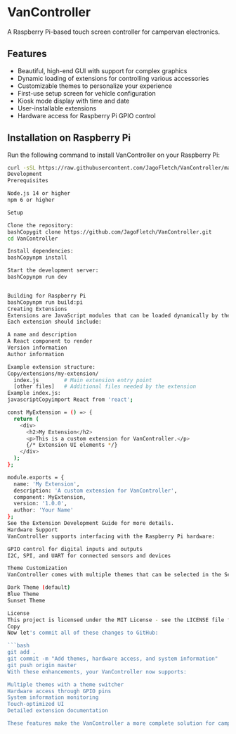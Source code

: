# VanController

A Raspberry Pi-based touch screen controller for campervan electronics.

## Features

- Beautiful, high-end GUI with support for complex graphics
- Dynamic loading of extensions for controlling various accessories
- Customizable themes to personalize your experience
- First-use setup screen for vehicle configuration
- Kiosk mode display with time and date
- User-installable extensions
- Hardware access for Raspberry Pi GPIO control

## Installation on Raspberry Pi

Run the following command to install VanController on your Raspberry Pi:

```bash
curl -sSL https://raw.githubusercontent.com/JagoFletch/VanController/main/scripts/install.sh | sudo bash
Development
Prerequisites

Node.js 14 or higher
npm 6 or higher

Setup

Clone the repository:
bashCopygit clone https://github.com/JagoFletch/VanController.git
cd VanController

Install dependencies:
bashCopynpm install

Start the development server:
bashCopynpm run dev


Building for Raspberry Pi
bashCopynpm run build:pi
Creating Extensions
Extensions are JavaScript modules that can be loaded dynamically by the VanController.
Each extension should include:

A name and description
A React component to render
Version information
Author information

Example extension structure:
Copy/extensions/my-extension/
  index.js        # Main extension entry point
  [other files]   # Additional files needed by the extension
Example index.js:
javascriptCopyimport React from 'react';

const MyExtension = () => {
  return (
    <div>
      <h2>My Extension</h2>
      <p>This is a custom extension for VanController.</p>
      {/* Extension UI elements */}
    </div>
  );
};

module.exports = {
  name: 'My Extension',
  description: 'A custom extension for VanController',
  component: MyExtension,
  version: '1.0.0',
  author: 'Your Name'
};
See the Extension Development Guide for more details.
Hardware Support
VanController supports interfacing with the Raspberry Pi hardware:

GPIO control for digital inputs and outputs
I2C, SPI, and UART for connected sensors and devices

Theme Customization
VanController comes with multiple themes that can be selected in the Settings page:

Dark Theme (default)
Blue Theme
Sunset Theme

License
This project is licensed under the MIT License - see the LICENSE file for details.
Copy
Now let's commit all of these changes to GitHub:

```bash
git add .
git commit -m "Add themes, hardware access, and system information"
git push origin master
With these enhancements, your VanController now supports:

Multiple themes with a theme switcher
Hardware access through GPIO pins
System information monitoring
Touch-optimized UI
Detailed extension documentation

These features make the VanController a more complete solution for campervan control systems, with the ability to extend its functionality through custom extensions.
